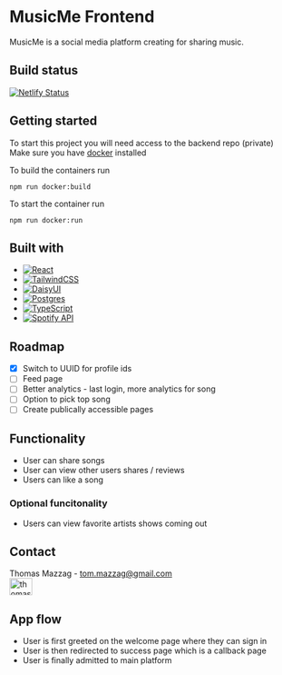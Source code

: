 # MusicMe Frontend

MusicMe is a social media platform creating for sharing music.

## Build status

[![Netlify Status](https://api.netlify.com/api/v1/badges/11f2eb04-ba01-4a40-97af-abde670b7dcd/deploy-status)](https://app.netlify.com/sites/music-me-app/deploys)

## Getting started

To start this project you will need access to the backend repo (private)
<br>
Make sure you have [docker](https://www.docker.com/) installed

To build the containers run

```shell
npm run docker:build
```

To start the container run

```shell
npm run docker:run
```

## Built with

-   [![React](https://img.shields.io/badge/React-%2320232a.svg?logo=react&logoColor=%2361DAFB)](https://react.dev/)
-   [![TailwindCSS](https://img.shields.io/badge/Tailwind%20CSS-%2338B2AC.svg?logo=tailwind-css&logoColor=white)](https://tailwindcss.com/)
-   [![DaisyUI](https://img.shields.io/badge/DaisyUI-5A0EF8?logo=daisyui&logoColor=fff)](https://daisyui.com/)
-   [![Postgres](https://img.shields.io/badge/Postgres-%23316192.svg?logo=postgresql&logoColor=white)](https://www.postgresql.org/)
-   [![TypeScript](https://img.shields.io/badge/TypeScript-3178C6?logo=typescript&logoColor=fff)](https://www.typescriptlang.org/)
-   [![Spotify API](https://img.shields.io/badge/Spotify-1ED760?logo=spotify&logoColor=white)](https://developer.spotify.com/documentation/web-api)

## Roadmap

-   [x] Switch to UUID for profile ids
-   [ ] Feed page
-   [ ] Better analytics - last login, more analytics for song
-   [ ] Option to pick top song
-   [ ] Create publically accessible pages

## Functionality

-   User can share songs
-   User can view other users shares / reviews
-   Users can like a song

### Optional funcitonality

-   Users can view favorite artists shows coming out

## Contact

Thomas Mazzag - tom.mazzag@gmail.com <br>
<a href="https://linkedin.com/in/thomas-mazzag" target="blank"><img align="center" src="https://raw.githubusercontent.com/rahuldkjain/github-profile-readme-generator/master/src/images/icons/Social/linked-in-alt.svg" alt="thomas-mazzag" height="30" width="40" /></a>

## App flow

-   User is first greeted on the welcome page where they can sign in
-   User is then redirected to success page which is a callback page
-   User is finally admitted to main platform
